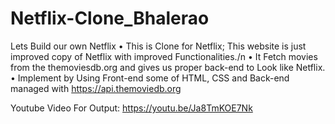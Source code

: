 # Netflix-Clone_Bhalerao
Lets Build our own Netflix
• This is Clone for Netflix; This website is just improved copy of Netflix with improved Functionalities./n
• It Fetch movies from the themoviesdb.org and gives us proper back-end to Look like Netflix.
• Implement by Using Front-end some of HTML, CSS and Back-end managed with https://api.themoviedb.org

Youtube Video For Output: https://youtu.be/Ja8TmKOE7Nk
